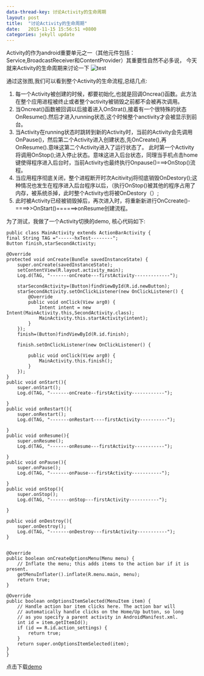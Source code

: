 ```yaml
---
data-thread-key: 讨论Activity的生命周期
layout: post
title:  "讨论Activity的生命周期"
date:   2015-11-15 15:56:51 +0800
categories: jekyll update
---
```

Activity的作为android重要单元之一（其他元件包括：Service,BroadcastReceiver和ContentProvider）其重要性自然不必多说， 今天就来Activity的生命周期来讨论一下
![test](http://7xofac.com1.z0.glb.clouddn.com/Android_Activity_life.jpg)

通过这张图,我们可以看到整个Activity的生命流程,总结几点:

 1. 每一个Activity被创建的时候，都要初始化,也就是回调Oncrea()函数。此方法在整个应用进程被终止或者整个activity被销毁之前都不会被再次调用。
 2. 当Oncreat()函数被回调以后接着进入OnStrat(),接着有一个很特殊的状态OnResume().然后才进入running状态,这个时候整个anctivity才会被显示到前台。
 3. 当Activity在running状态时跳转到新的Activity时，当前的Activity会先调用OnPause()，然后第二个Activity进入创建状态,先OnCreate(),再OnResume().意味这第二个Activity进入了运行状态了。
    此时第一个Activity将调用OnStop();进入停止状态。意味这进入后台状态，同理当手机点击home键使得程序进入后台时，当前Activity也最终执行Onpause()===>OnStop()流程。
 4. 当应用程序彻底关闭，整个进程断开时次Acitivityj将彻底销毁OnDestory();这种情况也发生在程序进入后台程序以后，（执行OnStop()被其他的程序占用了内存，被系统杀掉，此时整个Activity也将被OnDestory（）;
 5. 此时被Activity已经被销毁掉后，再次进入时，将重新新进行OnCcreate()-====>>OnStart()======>onResume创建流程。
 
为了测试，我做了一个Activity切换的demo, 核心代码如下:


    public class MainActivity extends ActionBarActivity {
    final String TAG ="------hxTest--------";
	Button finish,starSecondActivity;

    @Override
    protected void onCreate(Bundle savedInstanceState) {
        super.onCreate(savedInstanceState);
        setContentView(R.layout.activity_main);
        Log.d(TAG, "-------onCreate---firstActivity-------------");
        
        starSecondActivity=(Button)findViewById(R.id.newButton);
        starSecondActivity.setOnClickListener(new OnClickListener() {
			@Override
			public void onClick(View arg0) {
				Intent intent = new Intent(MainActivity.this,SecondActivity.class);
				MainActivity.this.startActivity(intent);
			}
		});
        finish=(Button)findViewById(R.id.finish);
        
        finish.setOnClickListener(new OnClickListener() {
			
			public void onClick(View arg0) {
				MainActivity.this.finish();
			}
		});
    }
    public void onStart(){
    	super.onStart();
    	Log.d(TAG, "-------onCreate--firstActivity------------");
    	
    }
    public void onRestart(){
    	super.onRestart();
    	Log.d(TAG, "-------onRestart----firstActivity----------");
    	
    }
    public void onResume(){
    	super.onResume();
    	Log.d(TAG, "-------onResume---firstActivity-----------");
    	
    }
    public void onPause(){
    	super.onPause();
    	Log.d(TAG, "-------onPause---firstActivity-----------");
    	
    }
    public void onStop(){
    	super.onStop();
    	Log.d(TAG, "-------onStop---firstActivity-----------");
    	
    }
    
    public void onDestroy(){
    	super.onDestroy();
    	Log.d(TAG, "-------onDestroy---firstActivity-----------");
    }


    @Override
    public boolean onCreateOptionsMenu(Menu menu) {
        // Inflate the menu; this adds items to the action bar if it is present.
        getMenuInflater().inflate(R.menu.main, menu);
        return true;
    }

    @Override
    public boolean onOptionsItemSelected(MenuItem item) {
        // Handle action bar item clicks here. The action bar will
        // automatically handle clicks on the Home/Up button, so long
        // as you specify a parent activity in AndroidManifest.xml.
        int id = item.getItemId();
        if (id == R.id.action_settings) {
            return true;
        }
        return super.onOptionsItemSelected(item);
    }
    }

点击下载[demo](http://download.csdn.net/detail/u010178833/7923245 "demo")
